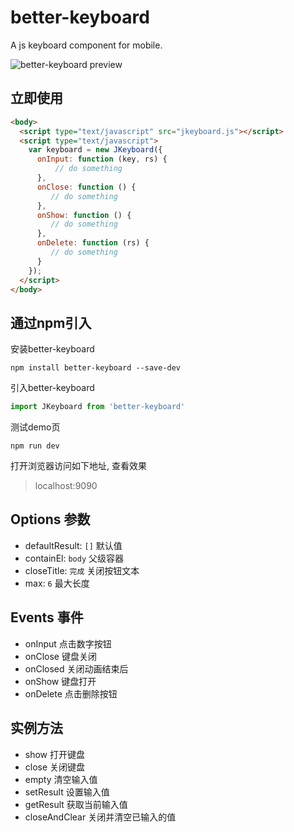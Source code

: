 # better-keyboard
A js keyboard component for mobile.

![better-keyboard preview](./demo.gif)  

## 立即使用

```HTML
<body>
  <script type="text/javascript" src="jkeyboard.js"></script>
  <script type="text/javascript">
    var keyboard = new JKeyboard({
      onInput: function (key, rs) {
          // do something
      },
      onClose: function () {
         // do something
      },
      onShow: function () {
         // do something 
      },
      onDelete: function (rs) {
         // do something
      }
    });                             
  </script>
</body>
```  

## 通过npm引入

安装better-keyboard

```shell
npm install better-keyboard --save-dev
```
引入better-keyboard

```javascript
import JKeyboard from 'better-keyboard'
````

测试demo页

```shell
npm run dev
```

打开浏览器访问如下地址, 查看效果

> localhost:9090  

## Options 参数  

-  defaultResult: `[]` 默认值
-  containEl:  `body` 父级容器
-  closeTitle: `完成` 关闭按钮文本
-  max:  `6` 最大长度

## Events 事件

-  onInput  点击数字按钮
-  onClose  键盘关闭
-  onClosed 关闭动画结束后 
-  onShow  键盘打开
-  onDelete 点击删除按钮  

## 实例方法

-  show  打开键盘
-  close  关闭键盘
-  empty 清空输入值
-  setResult  设置输入值
-  getResult 获取当前输入值
-  closeAndClear 关闭并清空已输入的值